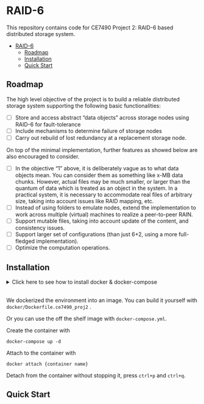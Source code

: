 # RAID-6

This repository contains code for CE7490 Project 2: RAID-6 based distributed storage system.

- [RAID-6](#raid-6)
  - [Roadmap](#roadmap)
  - [Installation](#installation)
  - [Quick Start](#quick-start)

## Roadmap

The high level objective of the project is to build a reliable distributed storage system supporting the following basic functionalities:

- [ ] Store and access abstract “data objects” across storage nodes using RAID-6 for fault-tolerance
- [ ] Include mechanisms to determine failure of storage nodes
- [ ] Carry out rebuild of lost redundancy at a replacement storage node.

On top of the minimal implementation, further features as showed below are also encouraged to consider.

- [ ] In the objective “1” above, it is deliberately vague as to what data objects mean. You can consider them as something like x-MB data chunks. However, actual files may be much smaller, or larger than the quantum of data which is treated as an object in the system. In a practical system, it is necessary to accommodate real files of arbitrary size, taking into account issues like RAID mapping, etc.
- [ ] Instead of using folders to emulate nodes, extend the implementation to work across multiple (virtual) machines to realize a peer-to-peer RAIN.
- [ ] Support mutable files, taking into account update of the content, and consistency issues.
- [ ] Support larger set of configurations (than just 6+2, using a more full-fledged implementation).
- [ ] Optimize the computation operations.
## Installation

<details>
  <summary>Click here to see how to install docker & docker-compose</summary>

1. Install Docker, simply run

    ```shell
    curl <https://get.docker.com> | sh
    ```

2. Install docker-compose

    ```shell
    sudo curl -L "[https://github.com/docker/compose/releases/download/1.29.2/docker-compose-$(uname -s)-$(uname -m)](https://github.com/docker/compose/releases/download/1.29.2/docker-compose-$(uname%20-s)-$(uname%20-m))" -o /usr/local/bin/docker-compose

    sudo chmod +x /usr/local/bin/docker-compose
    ```

</details>

<br/>

We dockerized the environment into an image. You can build it yourself with `docker/Dockerfile.ce7490_proj2` .

Or you can use the off the shelf image with `docker-compose.yml`.

Create the container with

```shell
docker-compose up -d
```

Attach to the container with

```shell
docker attach {container name}
```

Detach from the container without stopping it, press `ctrl+p` and `ctrl+q`.


## Quick Start
